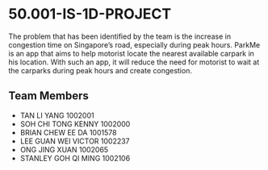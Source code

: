# 50.001-IS-1D-PROJECT
The problem that has been identified by the team is the increase in congestion time on Singapore’s road, especially during peak hours. ParkMe is an app that aims to help motorist locate the nearest available carpark in his location. With such an app, it will reduce the need for motorist to wait at the carparks during peak hours and create congestion.

## Team Members
- TAN LI YANG		      1002001
- SOH CHI TONG KENNY	1002000
- BRIAN CHEW EE DA		1001578
- LEE GUAN WEI VICTOR	1002237
- ONG JING XUAN			  1002065
- STANLEY GOH QI MING	1002106
